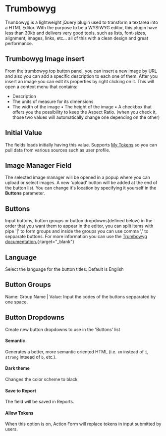 # Trumbowyg

Trumbowyg is a lightweight jQuery plugin used to transform a textarea into a HTML Editor. With the purpose to be a WYSIWYG editor, this plugin have less than 30kb and delivers very good tools, such as lists, font-sizes, alignment, images, links, etc... all of this with a clean design and great performance.

## Trumbowyg Image insert

From the trumbowyg top button panel, you can insert a new image by URL and also you can add a specific description to each one of them.
After you insert an image you can edit its properties by right clicking on it.
This will open a context menu that contains:
*    Description
*    The units of measure for its dimensions
*    The width of the image
•    The height of the image
•    A checkbox that offers you the possibility to keep the Aspect Ratio. (when you check it, those two values will automatically change one depending on the other)

## Initial Value

The fields loads initially having this value. Supports [My Tokens](/my-tokens/index.html) so you can pull data from various sources such as user profile.

## Image Manager Field

The selected image manager will be opened in a popup where you can upload or select images. A new 'upload' button will be added at the end of the button list. You can change it's location by specifying it yourself in the **Buttons** parameter.

## Buttons

Input buttons, button groups or button dropdowns(defined below) in the order that you want them to appear in the editor, you can split items with pipe '\|' to form groups and inside the groups you can use comma ',' to sepparate buttons. For more information you can use the [Trumbowyg documentation.](https://alex-d.github.io/Trumbowyg/documentation.html#button-pane){:target="_blank"}

## Language

Select the language for the button titles. Default is English

## Button Groups

Name: Group Name \| Value: Input the codes of the buttons sepparated by one space.

## Button Dropdowns

Create new button dropdowns to use in the 'Buttons' list

#### Semantic

Generates a better, more semantic oriented HTML (i.e. `em` instead of `i`, `strong` intsead of `b`, etc.).

#### Dark theme

Changes the color scheme to black

#### Save to Report

The field will be saved in Reports.

#### Allow Tokens

When this option is on, Action Form will replace tokens in input submitted by users.
